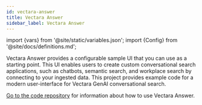 ```yaml
---
id: vectara-answer
title: Vectara Answer
sidebar_label: Vectara Answer
---
```


import {vars} from '@site/static/variables.json';
import {Config} from '@site/docs/definitions.md';

Vectara Answer provides a configurable sample UI that you can use as a 
starting point. This UI enables users to create custom conversational search 
applications, such as chatbots, semantic search, and workplace search by 
connecting to your ingested data. This project provides example code for a 
modern user-interface for Vectara GenAI conversational search. 

[Go to the code repository](https://github.com/vectara/vectara-answer) for information about 
how to use Vectara Answer.

